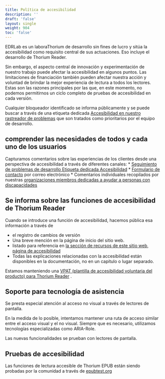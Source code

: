 ```yaml
---
title: Política de accesibilidad
description: ''
draft: 'false'
layout: single
weight: 904
toc: 'false'
---
```


EDRLab es un laboraThorium  de desarrollo sin fines de lucro y sitúa la accesibilidad como requisito central de sus actuaciones. Eso incluye el desarrollo de Thorium Reader.

Sin embargo, el aspecto central de innovación y experimentación de nuestro trabajo puede afectar la accesibilidad en algunos puntos. Las limitaciones de financiación también pueden afectar nuestra acción y voluntad de brindar la mejor experiencia de lectura a todos los lectores. Estas son las razones principales por las que, en este momento, no podemos permitirnos un ciclo completo de pruebas de accesibilidad en cada versión.

Cualquier bloqueador identificado se informa públicamente y se puede buscar a través de una etiqueta dedicada [Accesibilidad en nuestro rastreador de problemas](https://github.com/edrlab/thorium-reader/issues?q=is%3Aissue+is%3Aopen+label%3Aaccessibility) que son tratados como prioritarios por el equipo de desarrollo.

## comprender las necesidades de todos y cada uno de los usuarios

Capturamos comentarios sobre las experiencias de los clientes desde una perspectiva de accesibilidad a través de diferentes canales: * [Seguimiento de problemas de desarrollo Etiqueta dedicada Accesibilidad](https://github.com/edrlab/thorium-reader/issues?q=is%3Aissue+is%3Aopen+label%3Aaccessibility) * [Formulario de contacto](https://www.edrlab.org/contact/) por correo electrónico * Comentarios individuales recopilados por nuestras [organizaciones miembros dedicadas a ayudar a personas con discapacidades](https://members.edrlab.org/categories/serving-persons-with-print-disabilities/)

## Se informa sobre las funciones de accesibilidad de Thorium Reader

Cuando se introduce una función de accesibilidad, hacemos pública esa información a través de

- el registro de cambios de versión
- Una breve mención en la página de inicio del sitio web.
- listado para referencia en [la sección de recursos de este sitio web, página de accesibilidad](../../400_resources/300_accessibility)
- Todas las explicaciones relacionadas con la accesibilidad están disponibles en la documentación, no en un capítulo o lugar separado.

Estamos manteniendo una [VPAT (plantilla de accesibilidad voluntaria del producto) para Thorium Reader](https://rawcdn.githack.com/edrlab/thorium-reader-doc/4c82692352c92c2f3890522c16ce759689a181b8/content/en/th3/900_about_Thorium/903_thorium-vpat.html) .

## Soporte para tecnología de asistencia

Se presta especial atención al acceso no visual a través de lectores de pantalla.

En la medida de lo posible, intentamos mantener una ruta de acceso similar entre el acceso visual y el no visual. Siempre que es necesario, utilizamos tecnologías especializadas como ARIA-Role.

Las nuevas funcionalidades se prueban con lectores de pantalla.

## Pruebas de accesibilidad

Las funciones de lectura accesible de Thorium EPUB están siendo probadas por la comunidad a través de [epubtest.org](https://epubtest.org/)
